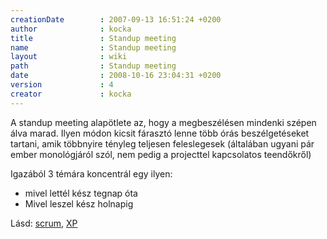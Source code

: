 ```yaml
---
creationDate        : 2007-09-13 16:51:24 +0200 
author              : kocka 
title               : Standup meeting 
name                : Standup meeting 
layout              : wiki 
path                : Standup meeting 
date                : 2008-10-16 23:04:31 +0200 
version             : 4 
creator             : kocka 
---
```

A standup meeting alapötlete az, hogy a megbeszélésen mindenki szépen álva marad. Ilyen módon kicsit fárasztó lenne több órás beszélgetéseket tartani, amik többnyire tényleg teljesen feleslegesek (általában ugyani pár ember monológjáról szól, nem pedig a projecttel kapcsolatos teendőkről)

Igazából 3 témára koncentrál egy ilyen:

*   mivel lettél kész tegnap óta
*   Mivel leszel kész holnapig

Lásd: [scrum](scrum.html), [XP](XP.html)


